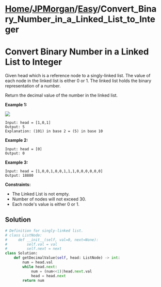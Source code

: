 # [Home](./../..)/[JPMorgan](./..)/[Easy](./)/Convert_Binary_Number_in_a_Linked_List_to_Integer
<h1>Convert Binary Number in a Linked List to Integer</h1>

<p>
Given head which is a reference node to a singly-linked list. The value of each node in the linked list is either 0 or 1. The linked list holds the binary representation of a number.
</p>
<p>
Return the decimal value of the number in the linked list.
</p>

<b>Example 1:</b>

<img src="https://assets.leetcode.com/uploads/2019/12/05/graph-1.png">

    Input: head = [1,0,1]
    Output: 5
    Explanation: (101) in base 2 = (5) in base 10
    
<b>Example 2:</b>

    Input: head = [0]
    Output: 0
    
<b>Example 3:</b>

    Input: head = [1,0,0,1,0,0,1,1,1,0,0,0,0,0,0]
    Output: 18880

<b>Constraints:</b>

- The Linked List is not empty.
- Number of nodes will not exceed 30.
- Each node's value is either 0 or 1.

<h2>Solution</h2>

```python
# Definition for singly-linked list.
# class ListNode:
#     def __init__(self, val=0, next=None):
#         self.val = val
#         self.next = next
class Solution:
    def getDecimalValue(self, head: ListNode) -> int:
        num = head.val
        while head.next:
            num = (num<<1)|head.next.val
            head = head.next
        return num
```
